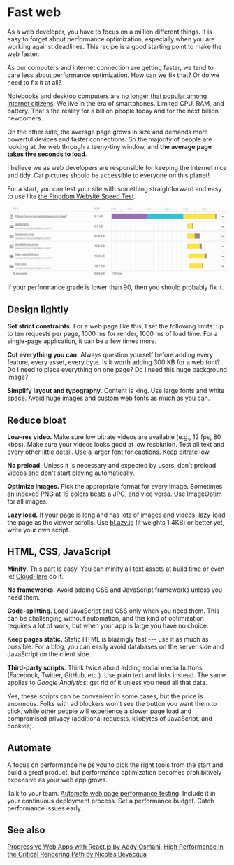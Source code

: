 # Fast web

As a web developer, you have to focus on a million different things. It is
easy to forget about performance optimization, especially when you are
working against deadlines. This recipe is a good starting point to make
the web faster.

As our computers and internet connection are getting faster, we tend to
care less about performance optimization. How can we fix that? Or do we
need to fix it at all?

Notebooks and desktop computers are [no longer that popular among internet
citizens](http://gs.statcounter.com/platform-market-share/desktop-mobile-tablet).
We live in the era of smartphones. Limited CPU, RAM, and battery. That's
the reality for a billion people today and for the next billion newcomers.

On the other side, the average page grows in size and demands more
powerful devices and faster connections. So the majority of people are
looking at the web through a teeny-tiny window, and **the average page
takes five seconds to load**.

I believe we as web developers are responsible for keeping the internet
nice and tidy. Cat pictures should be accessible to everyone on this
planet!

For a start, you can test your site with something straightforward and
easy to use like [the Pingdom Website Speed
Test](https://tools.pingdom.com).

![Pingdom Speed Test results](/fast-waterfall.png)

If your performance grade is lower than 90, then you should probably fix
it.

## Design lightly

**Set strict constraints.** For a web page like this, I set the following
limits: up to ten requests per page, 1000 ms for render, 1000 ms of load
time. For a single-page application, it can be a few times more.

**Cut everything you can.** Always question yourself before adding every
feature, every asset, every byte. Is it worth adding 300 KB for a web
font? Do I need to place everything on one page? Do I need this huge
background image?

**Simplify layout and typography.** Content is king. Use large fonts and
white space. Avoid huge images and custom web fonts as much as you can.

## Reduce bloat

**Low-res video.** Make sure low bitrate videos are available (e.g., 12
fps, 80 kbps). Make sure your videos looks good at low resolution. Test
all text and every other little detail. Use a larger font for captions.
Keep bitrate low.

**No preload.** Unless it is necessary and expected by users, don't
preload videos and don't start playing automatically.

**Optimize images.** Pick the appropriate format for every image.
Sometimes an indexed PNG at 16 colors beats a JPG, and vice versa. Use
[ImageOptim](https://imageoptim.com) for all images.

**Lazy load.** If your page is long and has lots of images and videos,
lazy-load the page as the viewer scrolls. Use
[bLazy.js](https://github.com/dinbror/blazy/) (it weights 1.4KB) or better
yet, write your own script.

## HTML, CSS, JavaScript

**Minify.** This part is easy. You can minify all text assets at build
time or even let [CloudFlare](https://www.cloudflare.com) do it.

**No frameworks.** Avoid adding CSS and JavaScript frameworks unless you
need them.

**Code-splitting.** Load JavaScript and CSS only when you need them. This
can be challenging without automation, and this kind of optimization
requires a lot of work, but when your app is large you have no choice.

**Keep pages static.** Static HTML is blazingly fast --- use it as much as
possible. For a blog, you can easily avoid databases on the server side
and JavaScript on the client side.

**Third-party scripts.** Think twice about adding social media buttons
(Facebook, Twitter, GitHub, etc.). Use plain text and links instead. The
same applies to *Google Analytics*: get rid of it unless you need all that
data.

Yes, these scripts can be convenient in some cases, but the price is
enormous. Folks with ad blockers won't see the button you want them to
click, while other people will experience a slower page load and
compromised privacy (additional requests, kilobytes of JavaScript, and
cookies).

## Automate

A focus on performance helps you to pick the right tools from the start
and build a great product, but performance optimization becomes
prohibitively expensive as your web app grows.

Talk to your team. [Automate web page performance
testing](/webpagetest.html). Include it in
your continuous deployment process. Set a performance budget. Catch
performance issues early.

## See also

[Progressive Web Apps with React.js by Addy Osmani](https://medium.com/@addyosmani/progressive-web-apps-with-react-js-part-2-page-load-performance-33b932d97cf2),
[High Performance in the Critical Rendering Path by Nicolas Bevacqua](https://www.youtube.com/watch?v=PqA3jBpT6T0)
